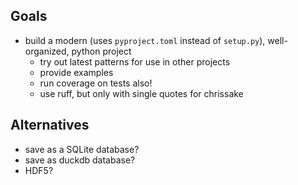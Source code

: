 ## Goals

- build a modern (uses `pyproject.toml` instead of `setup.py`), well-organized, python project
	- try out latest patterns for use in other projects
	- provide examples
	- run coverage on tests also!
	- use ruff, but only with single quotes for chrissake

## Alternatives

- save as a SQLite database?
- save as duckdb database?
- HDF5?

